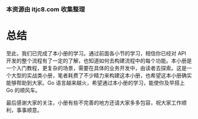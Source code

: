 ### 本资源由 itjc8.com 收集整理
# 总结

至此，我们已完成了本小册的学习。通过前面各小节的学习，相信你已经对 API 开发的整个流程有了一定的了解，也知道如何去构建流程中的每个功能。本小册是一个入门教程，更复杂的场景，需要在具体的业务开发中，由读者去探索。这是一个大型的实战类小册，笔者耗费了不少精力来构建这本小册，也希望这本小册确实能够帮助到大家。Go 语言越来越火，希望通过本小册的学习，能使你及早搭上 Go 的顺风车。

最后感谢大家的关注，小册有些不完善的地方还请大家多多包容，祝大家工作顺利，事事顺意。